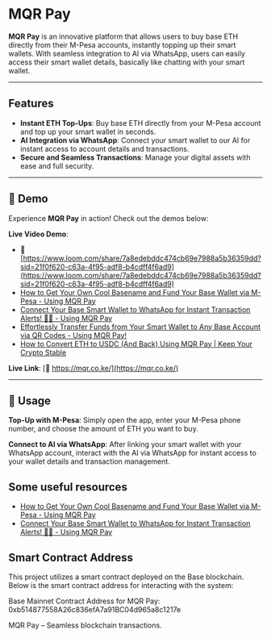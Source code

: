 # MQR Pay

**MQR Pay** is an innovative platform that allows users to buy base ETH directly from their M-Pesa accounts, instantly topping up their smart wallets. With seamless integration to AI via WhatsApp, users can easily access their smart wallet details, basically like chatting with your smart wallet.

---

## Features

- **Instant ETH Top-Ups**: Buy base ETH directly from your M-Pesa account and top up your smart wallet in seconds.
- **AI Integration via WhatsApp**: Connect your smart wallet to our AI for instant access to account details and transactions.
- **Secure and Seamless Transactions**: Manage your digital assets with ease and full security.
  
---

## 📱 Demo

Experience **MQR Pay** in action! Check out the demos below:

**Live Video Demo**: 
- 🔗 [https://www.loom.com/share/7a8edebddc474cb69e7988a5b36359dd?sid=21f0f620-c63a-4f95-adf8-b4cdff4f6ad9](https://www.loom.com/share/7a8edebddc474cb69e7988a5b36359dd?sid=21f0f620-c63a-4f95-adf8-b4cdff4f6ad9)
- [How to Get Your Own Cool Basename and Fund Your Base Wallet via M-Pesa - Using MQR Pay](https://www.youtube.com/watch?v=xG3vDwACD8w)
- [Connect Your Base Smart Wallet to WhatsApp for Instant Transaction Alerts! 📲💸 - Using MQR Pay](https://www.youtube.com/watch?v=1aaqe9EW828)
- [Effortlessly Transfer Funds from Your Smart Wallet to Any Base Account via QR Codes - Using MQR Pay!](https://www.youtube.com/watch?v=Q2fd4h7Wc9g)
- [How to Convert ETH to USDC (And Back) Using MQR Pay | Keep Your Crypto Stable](https://youtu.be/MHP6khCEG5o)


**Live Link**: [🔗 https://mqr.co.ke/](https://mqr.co.ke/)  

---

## 📖 Usage
**Top-Up with M-Pesa**:
Simply open the app, enter your M-Pesa phone number, and choose the amount of ETH you want to buy.

**Connect to AI via WhatsApp**:
After linking your smart wallet with your WhatsApp account, interact with the AI via WhatsApp for instant access to your wallet details and transaction management.

## Some useful resources
- [How to Get Your Own Cool Basename and Fund Your Base Wallet via M-Pesa - Using MQR Pay](https://www.youtube.com/watch?v=xG3vDwACD8w)
- [Connect Your Base Smart Wallet to WhatsApp for Instant Transaction Alerts! 📲💸 - Using MQR Pay](https://www.youtube.com/watch?v=1aaqe9EW828)

## Smart Contract Address
This project utilizes a smart contract deployed on the Base blockchain. Below is the smart contract address for interacting with the system:

Base Mainnet Contract Address for MQR Pay: 0xb514877558A26c836efA7a91BC04d965a8c1217e

MQR Pay – Seamless blockchain transactions.
